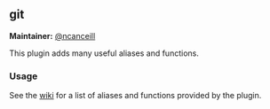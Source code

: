 ## git

**Maintainer:** [@ncanceill](https://github.com/ncanceill)

This plugin adds many useful aliases and functions.

### Usage

See the [wiki](https://github.com/lovejavaee/oh-my-zsh/wiki/Plugin:git) for a list of aliases and functions provided by the plugin.

